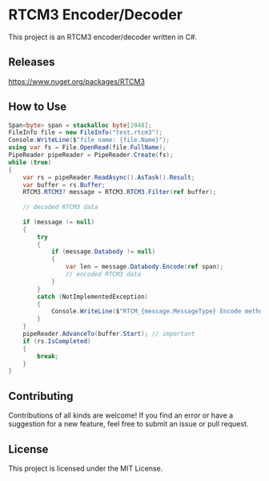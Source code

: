 # RTCM3 Encoder/Decoder

This project is an RTCM3 encoder/decoder written in C#.

## Releases

https://www.nuget.org/packages/RTCM3

## How to Use

```C#
Span<byte> span = stackalloc byte[2048];
FileInfo file = new FileInfo("test.rtcm3");
Console.WriteLine($"file name: {file.Name}");
using var fs = File.OpenRead(file.FullName);
PipeReader pipeReader = PipeReader.Create(fs);
while (true)
{
    var rs = pipeReader.ReadAsync().AsTask().Result;
    var buffer = rs.Buffer;
    RTCM3.RTCM3? message = RTCM3.RTCM3.Filter(ref buffer);
    
    // decoded RTCM3 data
    
    if (message != null)
    {
        try
        {
            if (message.Databody != null)
            {
                var len = message.Databody.Encode(ref span);
                // encoded RTCM3 data
            }
        }
        catch (NotImplementedException)
        {
            Console.WriteLine($"RTCM_{message.MessageType} Encode method is not implemented.");
        }
    }
    pipeReader.AdvanceTo(buffer.Start); // important
    if (rs.IsCompleted)
    {
        break;
    }
}
```

## Contributing

Contributions of all kinds are welcome! If you find an error or have a suggestion for a new feature, feel free to submit an issue or pull request.

## License

This project is licensed under the MIT License.
